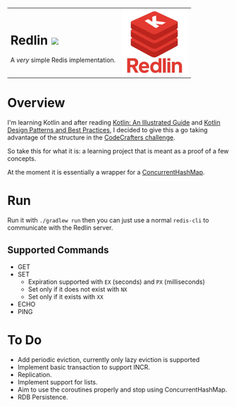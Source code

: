 
<table>
  <tr>
    <td>
      <h1>Redlin <img src="https://img.shields.io/badge/Kotlin-7F52FF?&style=flat&logo=kotlin&logoColor=white"/></h1>
      <p>A <i>very</i> simple Redis implementation.</p>
    </td>
    <td align="right">
      <img src="docs/images/redlin.png" alt="Logo" height="150">
    </td>
  </tr>
</table>

# Overview

I'm learning Kotlin and after reading [Kotlin: An Illustrated Guide](https://typealias.com/start/) and [Kotlin Design Patterns and Best Practices](https://www.oreilly.com/library/view/kotlin-design-patterns/9781805127765/), I decided to give this a go taking advantage of the structure in the [CodeCrafters challenge](https://app.codecrafters.io/courses/redis/overview).

So take this for what it is: a learning project that is meant as a proof of a few concepts.

At the moment it is essentially a wrapper for a [ConcurrentHashMap](https://docs.oracle.com/javase/8/docs/api/java/util/concurrent/ConcurrentHashMap.html).

# Run

Run it with `./gradlew run` then you can just use a normal `redis-cli` to communicate with the Redlin server.

## Supported Commands

- GET
- SET
  - Expiration supported with `EX` (seconds) and `PX` (milliseconds)
  - Set only if it does not exist with `NX`
  - Set only if it exists with `XX`
- ECHO
- PING

# To Do

- Add periodic eviction, currently only lazy eviction is supported
- Implement basic transaction to support INCR.
- Replication.
- Implement support for lists.
- Aim to use the coroutines properly and stop using ConcurrentHashMap.
- RDB Persistence.
